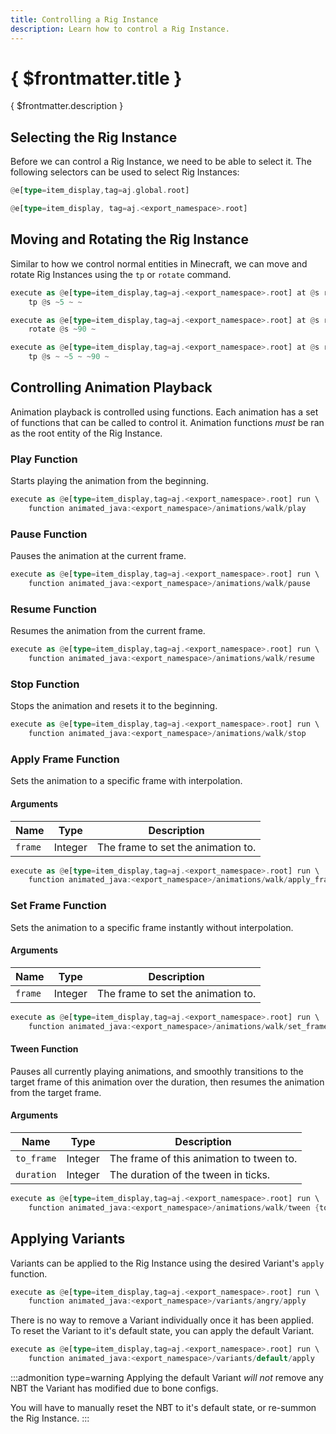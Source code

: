```yaml
---
title: Controlling a Rig Instance
description: Learn how to control a Rig Instance.
---
```


# { $frontmatter.title }

{ $frontmatter.description }

## Selecting the Rig Instance

Before we can control a Rig Instance, we need to be able to select it. The following selectors can be used to select Rig Instances:

```rust title=Select all Rig Instances | copy
@e[type=item_display,tag=aj.global.root]
```

```rust title=Select all Rig Instances from a specific Blueprint | copy
@e[type=item_display, tag=aj.<export_namespace>.root]
```

## Moving and Rotating the Rig Instance

Similar to how we control normal entities in Minecraft, we can move and rotate Rig Instances using the `tp` or `rotate` command.

```rust title=Move a Rig Instance 5 blocks towards positive X | copy
execute as @e[type=item_display,tag=aj.<export_namespace>.root] at @s run \
	tp @s ~5 ~ ~
```

```rust title=Rotate a Rig Instance 90 degrees | copy
execute as @e[type=item_display,tag=aj.<export_namespace>.root] at @s run \
	rotate @s ~90 ~
```

```rust title=Move a Rig Instance 5 blocks upwards and rotate it 90 degrees | copy
execute as @e[type=item_display,tag=aj.<export_namespace>.root] at @s run \
	tp @s ~ ~5 ~ ~90 ~
```

## Controlling Animation Playback

Animation playback is controlled using functions. Each animation has a set of functions that can be called to control it. Animation functions _must_ be ran as the root entity of the Rig Instance.

### Play Function

Starts playing the animation from the beginning.

```rust title=Play the walk animation | copy
execute as @e[type=item_display,tag=aj.<export_namespace>.root] run \
	function animated_java:<export_namespace>/animations/walk/play
```

### Pause Function

Pauses the animation at the current frame.

```rust title=Pause the walk animation | copy
execute as @e[type=item_display,tag=aj.<export_namespace>.root] run \
	function animated_java:<export_namespace>/animations/walk/pause
```

### Resume Function

Resumes the animation from the current frame.

```rust title=Resume the walk animation | copy
execute as @e[type=item_display,tag=aj.<export_namespace>.root] run \
	function animated_java:<export_namespace>/animations/walk/resume
```

### Stop Function

Stops the animation and resets it to the beginning.

```rust title=Stop the walk animation | copy
execute as @e[type=item_display,tag=aj.<export_namespace>.root] run \
	function animated_java:<export_namespace>/animations/walk/stop
```

### Apply Frame Function

Sets the animation to a specific frame with interpolation.

#### Arguments

| Name    | Type    | Description                        |
| ------- | ------- | ---------------------------------- |
| `frame` | Integer | The frame to set the animation to. |

```rust title=Set the walk animation to frame 10 with interpolation | copy
execute as @e[type=item_display,tag=aj.<export_namespace>.root] run \
	function animated_java:<export_namespace>/animations/walk/apply_frame {frame: 10}
```

### Set Frame Function

Sets the animation to a specific frame instantly without interpolation.

#### Arguments

| Name    | Type    | Description                        |
| ------- | ------- | ---------------------------------- |
| `frame` | Integer | The frame to set the animation to. |

```rust title=Set the walk animation to frame 10 | copy
execute as @e[type=item_display,tag=aj.<export_namespace>.root] run \
	function animated_java:<export_namespace>/animations/walk/set_frame {frame: 10}
```

#### Tween Function

Pauses all currently playing animations, and smoothly transitions to the target frame of this animation over the duration, then resumes the animation from the target frame.

#### Arguments

| Name       | Type    | Description                              |
| ---------- | ------- | ---------------------------------------- |
| `to_frame` | Integer | The frame of this animation to tween to. |
| `duration` | Integer | The duration of the tween in ticks.      |

```rust title=Smoothly transition the walk animation to frame 10 over a second | copy
execute as @e[type=item_display,tag=aj.<export_namespace>.root] run \
	function animated_java:<export_namespace>/animations/walk/tween {to_frame: 10, duration: 20}
```

## Applying Variants

Variants can be applied to the Rig Instance using the desired Variant's `apply` function.

```rust title=Apply the angry Variant | copy
execute as @e[type=item_display,tag=aj.<export_namespace>.root] run \
	function animated_java:<export_namespace>/variants/angry/apply
```

There is no way to remove a Variant individually once it has been applied. To reset the Variant to it's default state, you can apply the default Variant.

```rust title=Apply the default Variant | copy
execute as @e[type=item_display,tag=aj.<export_namespace>.root] run \
	function animated_java:<export_namespace>/variants/default/apply
```

:::admonition type=warning
Applying the default Variant _will not_ remove any NBT the Variant has modified due to bone configs.

You will have to manually reset the NBT to it's default state, or re-summon the Rig Instance.
:::
